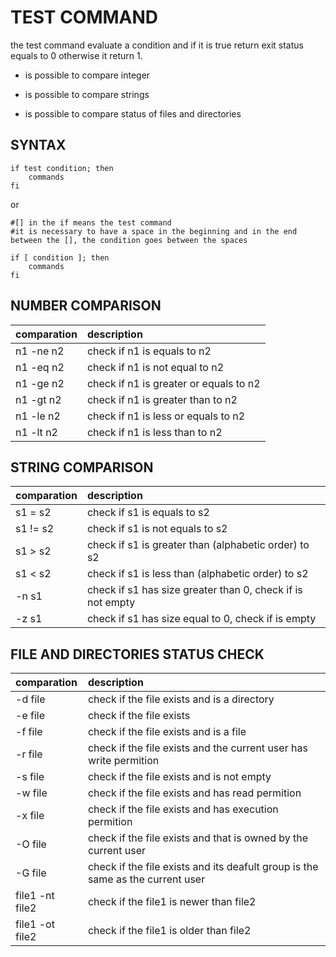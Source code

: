 # TEST COMMAND

the test command evaluate a condition and if it is true return exit status equals to 0 otherwise it return 1. 

- is possible to compare integer

- is possible to compare strings

- is possible to compare status of files and directories

## SYNTAX

```
if test condition; then
    commands
fi
```

or

```
#[] in the if means the test command 
#it is necessary to have a space in the beginning and in the end between the [], the condition goes between the spaces

if [ condition ]; then 
    commands
fi
```

## NUMBER COMPARISON

| comparation | description |
|:------------|:------------|
| n1 -ne n2   | check if n1 is equals to n2 |
| n1 -eq n2   | check if n1 is not equal to n2 |
| n1 -ge n2   | check if n1 is greater or equals to n2 |
| n1 -gt n2   | check if n1 is greater than to n2 |
| n1 -le n2   | check if n1 is less or equals to n2 |
| n1 -lt n2   | check if n1 is less than to n2 |

## STRING COMPARISON

| comparation | description |
|:------------|:------------|
| s1 = s2     | check if s1 is equals to s2 |
| s1 != s2    | check if s1 is not equals to s2 |
| s1 > s2     | check if s1 is greater than (alphabetic order) to s2 |
| s1 < s2     | check if s1 is less than (alphabetic order) to s2 |
| -n s1       | check if s1 has size greater than 0, check if is not empty |
| -z s1       | check if s1 has size equal to 0, check if is empty |

## FILE AND DIRECTORIES STATUS CHECK

| comparation | description |
|:------------|:------------|
| -d file     | check if the file exists and is a directory |
| -e file     | check if the file exists |
| -f file     | check if the file exists and is a file |
| -r file     | check if the file exists and the current user has write permition |
| -s file     | check if the file exists and is not empty |
| -w file     | check if the file exists and has read permition |
| -x file     | check if the file exists and has execution permition |
| -O file     | check if the file exists and that is owned by the current user |
| -G file     | check if the file exists and its deafult group is the same as the current user |
| file1 -nt file2 | check if the file1 is newer than file2 |
| file1 -ot file2 | check if the file1 is older than file2 |